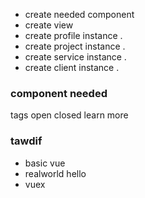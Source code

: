 - create needed component
- create view
- create profile instance .
- create project instance .
- create service instance . 
- create client instance .
### component needed
tags open closed
learn more
### tawdif
- basic vue
- realworld hello
- vuex
